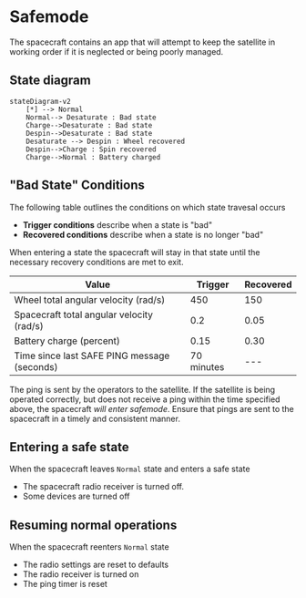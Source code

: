 # Safemode

The spacecraft contains an app that will attempt to keep the satellite in working order if it is neglected or being poorly managed.

## State diagram
```mermaid
stateDiagram-v2
    [*] --> Normal
    Normal--> Desaturate : Bad state
    Charge-->Desaturate : Bad state
    Despin-->Desaturate : Bad state
    Desaturate --> Despin : Wheel recovered
    Despin-->Charge : Spin recovered
    Charge-->Normal : Battery charged
```

## "Bad State" Conditions

The following table outlines the conditions on which state travesal occurs
- **Trigger conditions** describe when a state is "bad"
- **Recovered  conditions** describe when a state is no longer "bad"

When entering a state the spacecraft will stay in that state until the necessary recovery conditions are met to exit.

| Value            | Trigger | Recovered  |
| ---------------  | ----------- | -----------  |
| Wheel total angular velocity (rad/s) | 450 | 150 |
| Spacecraft total angular velocity (rad/s) | 0.2 | 0.05 | 
| Battery charge  (percent) | 0.15 | 0.30 |
| Time since last SAFE PING message (seconds) | 70 minutes | --- | 

The ping is sent by the operators to the satellite. If the satellite is being operated correctly, but does not receive a ping within the time specified above, the spacecraft *will enter safemode*. Ensure that pings are sent to the spacecraft in a timely and consistent manner.

## Entering a safe state

When the spacecraft leaves `Normal` state and enters a safe state

- The spacecraft radio receiver is turned off.
- Some devices are turned off

## Resuming normal operations

When the spacecraft reenters `Normal` state 

- The radio settings are reset to defaults
- The radio receiver is turned on
- The ping timer is reset
